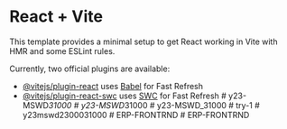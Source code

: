 # React + Vite

This template provides a minimal setup to get React working in Vite with HMR and some ESLint rules.

Currently, two official plugins are available:

- [@vitejs/plugin-react](https://github.com/vitejs/vite-plugin-react/blob/main/packages/plugin-react/README.md) uses [Babel](https://babeljs.io/) for Fast Refresh
- [@vitejs/plugin-react-swc](https://github.com/vitejs/vite-plugin-react-swc) uses [SWC](https://swc.rs/) for Fast Refresh
#   y 2 3 - M S W D _ 3 1 0 0 0  
 #   y 2 3 - M S W D _ 3 1 0 0 0  
 #   y 2 3 - M S W D _ 3 1 0 0 0  
 #   t r y - 1  
 #   y 2 3 m s w d 2 3 0 0 0 3 1 0 0 0  
 #   E R P - F R O N T R N D  
 #   E R P - F R O N T R N D  
 
